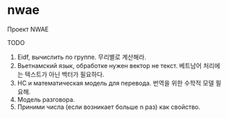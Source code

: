 # nwae

Проект NWAE

TODO
1. Eidf, вычислить по группе. 무리별로 계산해라.
2. Вьетнамский язык, обработке нужен вектор не текст. 베트남어 처리에는 텍스트가 아닌 백터가 필요하다.
3. НС и математическая модель для перевода. 번역을 위한 수학적 모델 필요해.
4. Модель разговора.
5. Приними числа (если возникает больше n раз) как свойство.
